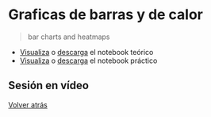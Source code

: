 # Graficas de barras y de calor

> bar charts and heatmaps

- [Visualiza][tutorial-visualize] o [descarga][tutorial-download] el notebook teórico
- [Visualiza][exercise-visualize] o [descarga][exercise-download] el notebook práctico

## Sesión en vídeo

[comment]: <> (<!-- [![Live coding session][youtube-image]][youtube-video] -->)

[Volver atrás](../.)

<!-- LINKS -->

[tutorial-visualize]:bar-charts-and-heatmaps.html
[tutorial-download]:bar-charts-and-heatmaps.ipynb
[exercise-visualize]:exercise-bar-charts-and-heatmaps.html
[exercise-download]:exercise-bar-charts-and-heatmaps.ipynb
[youtube-image]:http://img.youtube.com/vi/0FPsQSAOGDw/0.jpg
[youtube-video]:https://youtu.be/0FPsQSAOGDw
